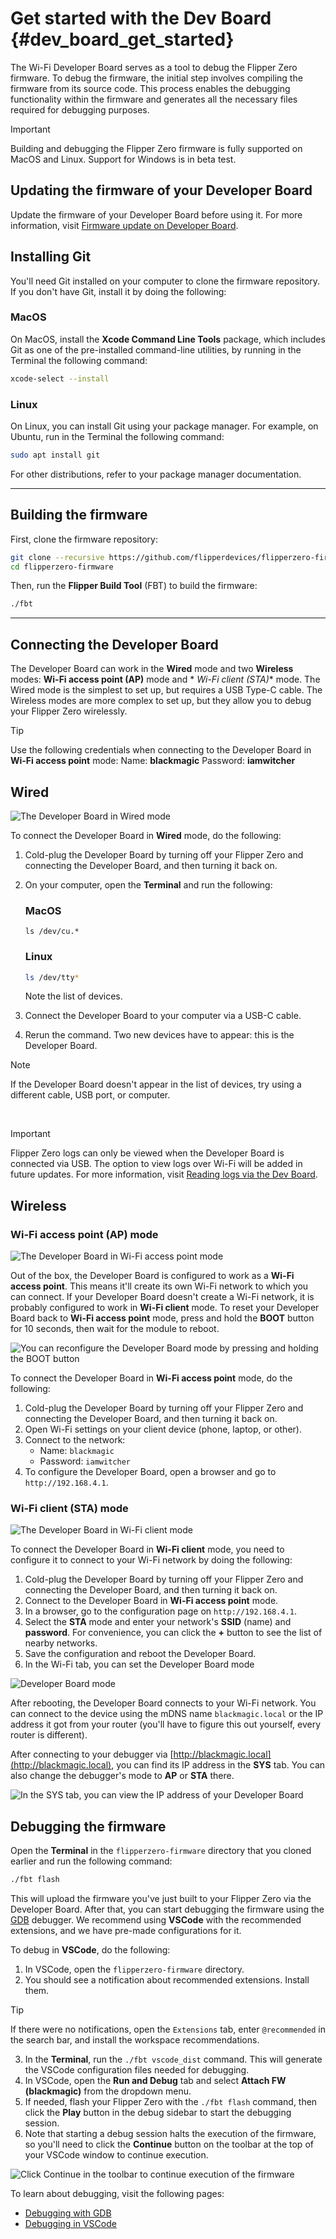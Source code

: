 # Get started with the Dev Board {#dev_board_get_started}

The Wi-Fi Developer Board serves as a tool to debug the Flipper Zero firmware. To debug the firmware, the initial step
involves compiling the firmware from its source code. This process enables the debugging functionality within the
firmware and generates all the necessary files required for debugging purposes.

> [!IMPORTANT]
>
> Building and debugging the Flipper Zero firmware is fully supported on MacOS and Linux.
> Support for Windows is in beta test.

## Updating the firmware of your Developer Board

Update the firmware of your Developer Board before using it. For more information,
visit [Firmware update on Developer Board](https://docs.flipperzero.one/development/hardware/wifi-debugger-module/update).

## Installing Git

You'll need Git installed on your computer to clone the firmware repository. If you don't have Git, install it by doing
the following:

### MacOS

On MacOS, install the **Xcode Command Line Tools** package, which includes Git as one of the pre-installed command-line
utilities, by running in the Terminal the following command:

```bash
xcode-select --install
```

### Linux

On Linux, you can install Git using your package manager. For example, on Ubuntu, run in the Terminal the following
command:

```bash
sudo apt install git
```

For other distributions, refer to your package manager documentation.

***

## Building the firmware

First, clone the firmware repository:

```bash
git clone --recursive https://github.com/flipperdevices/flipperzero-firmware.git
cd flipperzero-firmware
```

Then, run the **Flipper Build Tool** (FBT) to build the firmware:

```bash
./fbt
```

***

## Connecting the Developer Board

The Developer Board can work in the **Wired** mode and two **Wireless** modes: **Wi-Fi access point (AP)** mode and *
*Wi-Fi client (STA)** mode. The Wired mode is the simplest to set up, but requires a USB Type-C cable. The Wireless
modes are more complex to set up, but they allow you to debug your Flipper Zero wirelessly.

> [!TIP]
>
> Use the following credentials when connecting to the Developer Board in **Wi-Fi access point** mode:
> Name: **blackmagic**
> Password: **iamwitcher**

## Wired

![The Developer Board in Wired mode](https://github.com/user-attachments/assets/32938d4a-20b7-4a53-8b36-608cf0112c9a)

To connect the Developer Board in **Wired** mode, do the following:

1. Cold-plug the Developer Board by turning off your Flipper Zero and connecting the Developer Board, and then turning
   it back on.

2. On your computer, open the **Terminal** and run the following:

   ### MacOS

    ```shell
    ls /dev/cu.*
    ```

   ### Linux

    ```bash
    ls /dev/tty*
    ```

   Note the list of devices.

3. Connect the Developer Board to your computer via a USB-C cable.

4. Rerun the command. Two new devices have to appear: this is the Developer Board.

> [!NOTE]
>
> If the Developer Board doesn't appear in the list of devices, try using a different cable, USB port, or computer.

<br />

> [!IMPORTANT]
>
> Flipper Zero logs can only be viewed when the Developer Board is connected via USB.
> The option to view logs over Wi-Fi will be added in future updates.
> For more information,
> visit [Reading logs via the Dev Board](https://docs.flipperzero.one/development/hardware/wifi-debugger-module/reading-logs).

## Wireless

### Wi-Fi access point (AP) mode

![The Developer Board in Wi-Fi access point mode](https://github.com/user-attachments/assets/1f210e91-3ac8-4f4c-a910-cc7c52b94346)

Out of the box, the Developer Board is configured to work as a **Wi-Fi access point**. This means it'll create its own
Wi-Fi network to which you can connect. If your Developer Board doesn't create a Wi-Fi network, it is probably
configured to work in **Wi-Fi client** mode. To reset your Developer Board back to **Wi-Fi access point** mode, press
and hold the **BOOT** button for 10 seconds, then wait for the module to reboot.

![You can reconfigure the Developer Board mode by pressing and holding the BOOT button](https://github.com/user-attachments/assets/8fee05de-fb1e-475a-b23a-d1ddca9cd701)

To connect the Developer Board in **Wi-Fi access point** mode, do the following:

1. Cold-plug the Developer Board by turning off your Flipper Zero and connecting the Developer Board, and then turning
   it back on.
2. Open Wi-Fi settings on your client device (phone, laptop, or other).
3. Connect to the network:
    * Name: `blackmagic`
    * Password: `iamwitcher`
4. To configure the Developer Board, open a browser and go to `http://192.168.4.1`.

### Wi-Fi client (STA) mode

![The Developer Board in Wi-Fi client mode](https://github.com/user-attachments/assets/42e7e69e-51b0-4914-b082-431c68bc75d3)

To connect the Developer Board in **Wi-Fi client** mode, you need to configure it to connect to your Wi-Fi network by
doing the following:

1. Cold-plug the Developer Board by turning off your Flipper Zero and connecting the Developer Board, and then turning
   it back on.
2. Connect to the Developer Board in **Wi-Fi access point** mode.
3. In a browser, go to the configuration page on `http://192.168.4.1`.
4. Select the **STA** mode and enter your network's **SSID** (name) and **password**. For convenience, you can click the
   **+** button to see the list of nearby networks.
5. Save the configuration and reboot the Developer Board.
6. In the Wi-Fi tab, you can set the Developer Board mode

![Developer Board mode](https://github.com/user-attachments/assets/fbeea000-1117-4297-8a0d-5d580123e938)

After rebooting, the Developer Board connects to your Wi-Fi network. You can connect to the device using the mDNS name
`blackmagic.local` or the IP address it got from your router (you'll have to figure this out yourself, every router is
different).

After connecting to your debugger via [http://blackmagic.local](http://blackmagic.local), you can find its IP address in
the **SYS** tab. You can also change the debugger's mode to **AP** or **STA** there.

![In the SYS tab, you can view the IP address of your Developer Board](https://github.com/user-attachments/assets/aa3afc64-a2ec-46a6-a827-eea187a97c04)

## Debugging the firmware

Open the **Terminal** in the `flipperzero-firmware` directory that you cloned earlier and run the following command:

```bash
./fbt flash
```

This will upload the firmware you've just built to your Flipper Zero via the Developer Board. After that, you can start
debugging the firmware using the [GDB](https://www.gnu.org/software/gdb/) debugger. We recommend using **VSCode** with
the recommended extensions, and we have pre-made configurations for it.

To debug in **VSCode**, do the following:

1. In VSCode, open the `flipperzero-firmware` directory.
2. You should see a notification about recommended extensions. Install them.

> [!TIP]
>
> If there were no notifications, open the `Extensions` tab,
> enter `@recommended` in the search bar,
> and install the workspace recommendations.
>

3. In the **Terminal**, run the `./fbt vscode_dist` command. This will generate the VSCode configuration files needed
   for debugging.
4. In VSCode, open the **Run and Debug** tab and select **Attach FW (blackmagic)** from the dropdown menu.
5. If needed, flash your Flipper Zero with the `./fbt flash` command, then click the **Play** button in the debug
   sidebar to start the debugging session.
6. Note that starting a debug session halts the execution of the firmware, so you'll need to click the **Continue**
   button on the toolbar at the top of your VSCode window to continue execution.

![Click Continue in the toolbar to continue execution of the firmware](https://github.com/user-attachments/assets/74f26bdb-8511-4e5a-8aa8-c44212aa6228)

To learn about debugging, visit the following pages:

* [Debugging with GDB](https://sourceware.org/gdb/current/onlinedocs/gdb.pdf)
* [Debugging in VSCode](https://code.visualstudio.com/docs/editor/debugging)
